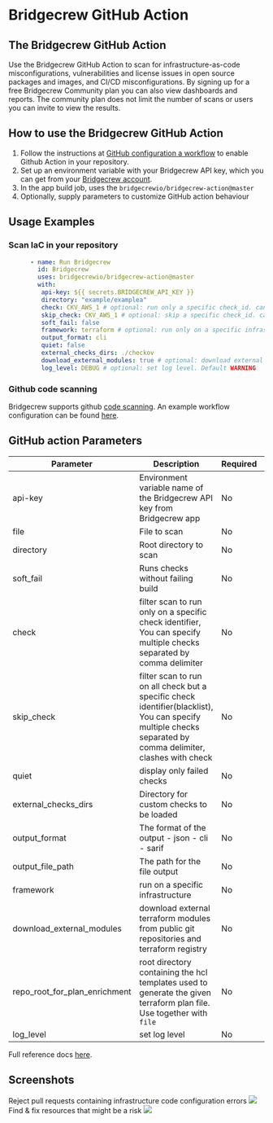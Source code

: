 # Bridgecrew GitHub Action

## The Bridgecrew GitHub Action

Use the Bridgecrew GitHub Action to scan for infrastructure-as-code misconfigurations, 
vulnerabilities and license issues in open source packages and images, and CI/CD misconfigurations.
By signing up for a free Bridgecrew Community plan you can also view dashboards and reports.
The community plan does not limit the number of scans or users you can invite to view the results.

## How to use the Bridgecrew GitHub Action

1. Follow the instructions at [GitHub configuration a workflow](https://help.github.com/en/actions/configuring-and-managing-workflows/configuring-a-workflow) to enable Github Action in your repository.
2. Set up an environment variable with your Bridgecrew API key, which you can get from your [Bridgecrew account](https://www.bridgecrew.cloud/integrations).
3. In the app build job, uses the `bridgecrewio/bridgecrew-action@master`
4. Optionally, supply parameters to customize GitHub action behaviour

## Usage Examples

### Scan IaC in your repository

```yaml
      - name: Run Bridgecrew
        id: Bridgecrew
        uses: bridgecrewio/bridgecrew-action@master
        with:
         api-key: ${{ secrets.BRIDGECREW_API_KEY }}
         directory: "example/examplea"
         check: CKV_AWS_1 # optional: run only a specific check_id. can be comma separated list
         skip_check: CKV_AWS_1 # optional: skip a specific check_id. can be comma separated list
         soft_fail: false
         framework: terraform # optional: run only on a specific infrastructure {cloudformation,terraform,kubernetes,all}
         output_format: cli
         quiet: false
         external_checks_dirs: ./checkov
         download_external_modules: true # optional: download external terraform modules from public git repositories and terraform registry
         log_level: DEBUG # optional: set log level. Default WARNING

```

### Github code scanning

Bridgecrew supports github [code scanning](https://docs.github.com/en/free-pro-team@latest/github/finding-security-vulnerabilities-and-errors-in-your-code/about-code-scanning).
An example workflow configuration can be found [here](examples/code_scanning.yml).

## GitHub action Parameters

| Parameter                     | Description                                                                                                                                                  | Required | Default | Type                                    |
|-------------------------------|--------------------------------------------------------------------------------------------------------------------------------------------------------------|----------|---------|-----------------------------------------|
| api-key                       | Environment variable name of the Bridgecrew API key from Bridgecrew app                                                                                      | No       |         | Secret parameter                        |
| file                          | File to scan                                                                                                                                                 | No       |         | Input parameter                         |
| directory                     | Root directory to scan                                                                                                                                       | No       | "."     | Input parameter                         |
| soft_fail                     | Runs checks without failing build                                                                                                                            | No       |         | Input parameters                        |
| check                         | filter scan to run only on a specific check identifier, You can specify multiple checks separated by comma delimiter                                         | No       |         | Input parameters                        |
| skip_check                    | filter scan to run on all check but a specific check identifier(blacklist), You can specify multiple checks separated by comma delimiter, clashes with check | No       |         | Input parameters                        |
| quiet                         | display only failed checks                                                                                                                                   | No       |         | Input parameters                        |
| external_checks_dirs          | Directory for custom checks to be loaded                                                                                                                     | No       |         | Input parameters                        |
| output_format                 | The format of the output - json - cli - sarif                                                                                                                | No       |         | Input parameters                        |
| output_file_path              | The path for the file output                                                                                                                                 | No       |         | Input parameters                        |
| framework                     | run on a specific infrastructure                                                                                                                             | No       |         | cloudformation,terraform,kubernetes,all |
| download_external_modules     | download external terraform modules from public git repositories and terraform registry                                                                      | No       |         | Input parameters                        |
| repo_root_for_plan_enrichment | root directory containing the hcl templates used to generate the given terraform plan file. Use together with `file`                                         | No       |         | Input parameters                        |
| log_level                     | set log level                                                                                                                                                | No       | WARNING | Input parameters                        |

Full reference docs [here](https://docs.bridgecrew.io/docs/integrate-with-github-actions-v2).

## Screenshots

Reject pull requests containing infrastructure code configuration errors
![](resources/failed-action.png)
Find & fix resources that might be a risk
![](resources/problem-matcher.png)

